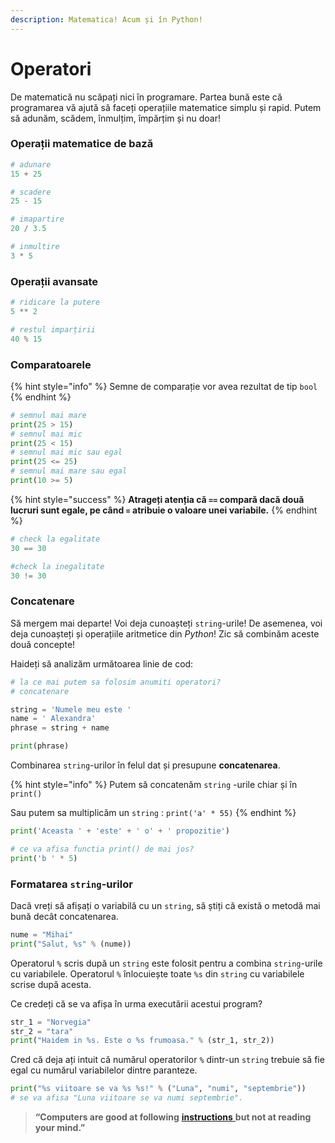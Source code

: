 ```yaml
---
description: Matematica! Acum și în Python!
---
```


# Operatori

De matematică nu scăpați nici în programare. Partea bună este că programarea vă ajută să faceți operațiile matematice simplu și rapid. Putem să adunăm, scădem, înmulțim, împărțim și nu doar!

### Operații matematice de bază

```python
# adunare
15 + 25
```

```python
# scadere
25 - 15 
```

```python
# imapartire
20 / 3.5
```

```python
# inmultire
3 * 5
```

### Operații avansate

```python
# ridicare la putere
5 ** 2
```

```python
# restul imparțirii
40 % 15
```

### Comparatoarele

{% hint style="info" %}
Semne de comparație vor avea rezultat de tip `bool`
{% endhint %}

```python
# semnul mai mare
print(25 > 15)
# semnul mai mic
print(25 < 15)
# semnul mai mic sau egal
print(25 <= 25)
# semnul mai mare sau egal
print(10 >= 5)
```

{% hint style="success" %}
**Atrageți atenția că `==` compară dacă două lucruri sunt egale, pe când `=` atribuie o valoare unei variabile.**
{% endhint %}

```python
# check la egalitate
30 == 30

#check la inegalitate
30 != 30
```

### Concatenare 

Să mergem mai departe! Voi deja cunoașteți `string`-urile! De asemenea, voi deja cunoașteți și operațiile aritmetice din _Python_! Zic să combinăm aceste două concepte!

Haideți să analizăm următoarea linie de cod:

```python
# la ce mai putem sa folosim anumiti operatori?
# concatenare

string = 'Numele meu este '
name = ' Alexandra'
phrase = string + name

print(phrase)
```

Combinarea `string`-urilor în felul dat și presupune **concatenarea**. 

{% hint style="info" %}
Putem să concatenăm `string` -urile chiar și în `print()`

Sau putem sa multiplicăm un `string` : `print('a' * 55)`
{% endhint %}

```python
print('Aceasta ' + 'este' + ' o' + ' propozitie')
```

```python
# ce va afisa functia print() de mai jos?
print('b ' * 5)
```

### **Formatarea `string`-urilor**

Dacă vreți să afișați o variabilă cu un `string`, să știți că există o metodă mai bună decât concatenarea.

```python
nume = "Mihai"
print("Salut, %s" % (nume))
```

Operatorul `%` scris după un `string` este folosit pentru a combina `string`-urile cu variabilele. Operatorul `%` înlocuiește toate `%s` din `string` cu variabilele scrise după acesta.

Ce credeți că se va afișa în urma executării acestui program?

```python
str_1 = "Norvegia"
str_2 = "tara"
print("Haidem in %s. Este o %s frumoasa." % (str_1, str_2))
```

Cred că deja ați intuit că numărul operatorilor `%` dintr-un `string` trebuie să fie egal cu numărul variabilelor dintre paranteze.

```python
print("%s viitoare se va %s %s!" % ("Luna", "numi", "septembrie"))
# se va afisa "Luna viitoare se va numi septembrie".
```

> **“Computers are good at following** [**instructions** ](flow-control.md)**but not at reading your mind.”**

